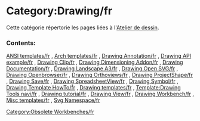 # Category:Drawing/fr
Cette catégorie répertorie les pages liées à l\'[Atelier de dessin](Drawing_Workbench/fr.md).

### Contents:

[ANSI templates/fr](ANSI_templates/fr.md) , [Arch templates/fr](Arch_templates/fr.md) , [Drawing Annotation/fr](Drawing_Annotation/fr.md) , [Drawing API example/fr](Drawing_API_example/fr.md) , [Drawing Clip/fr](Drawing_Clip/fr.md) , [Drawing Dimensioning Addon/fr](Drawing_Dimensioning_Addon/fr.md) , [Drawing Documentation/fr](Drawing_Documentation/fr.md) , [Drawing Landscape A3/fr](Drawing_Landscape_A3/fr.md) , [Drawing Open SVG/fr](Drawing_Open_SVG/fr.md) , [Drawing Openbrowser/fr](Drawing_Openbrowser/fr.md) , [Drawing Orthoviews/fr](Drawing_Orthoviews/fr.md) , [Drawing ProjectShape/fr](Drawing_ProjectShape/fr.md) , [Drawing Save/fr](Drawing_Save/fr.md) , [Drawing SpreadsheetView/fr](Drawing_SpreadsheetView/fr.md) , [Drawing Symbol/fr](Drawing_Symbol/fr.md) , [Drawing Template HowTo/fr](Drawing_Template_HowTo/fr.md) , [Drawing templates/fr](Drawing_templates/fr.md) , [Template:Drawing Tools navi/fr](Template:Drawing_Tools_navi/fr.md) , [Drawing tutorial/fr](Drawing_tutorial/fr.md) , [Drawing View/fr](Drawing_View/fr.md) , [Drawing Workbench/fr](Drawing_Workbench/fr.md) , [Misc templates/fr](Misc_templates/fr.md) , [Svg Namespace/fr](Svg_Namespace/fr.md)

[Category:Obsolete Workbenches/fr](Category:Obsolete_Workbenches/fr.md)
